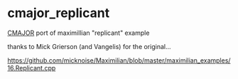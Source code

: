 # cmajor_replicant

[CMAJOR](https://cmajor.dev) port of maximillian "replicant" example

thanks to Mick Grierson (and Vangelis) for the original...  

https://github.com/micknoise/Maximilian/blob/master/maximilian_examples/16.Replicant.cpp
